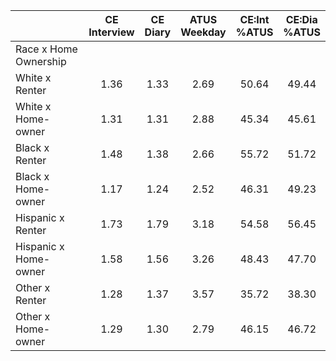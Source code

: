 
|                      | CE<br>Interview |  CE<br>Diary | ATUS<br>Weekday | CE:Int<br>%ATUS | CE:Dia<br>%ATUS |
| -------------------- | :----------: | :----------: | :----------: | :----------: | :----------: |
| Race x Home Ownership |              |              |              |              |              |
| White x Renter       |         1.36 |         1.33 |         2.69 |        50.64 |        49.44 |
| White x Home-owner   |         1.31 |         1.31 |         2.88 |        45.34 |        45.61 |
| Black x Renter       |         1.48 |         1.38 |         2.66 |        55.72 |        51.72 |
| Black x Home-owner   |         1.17 |         1.24 |         2.52 |        46.31 |        49.23 |
| Hispanic x Renter    |         1.73 |         1.79 |         3.18 |        54.58 |        56.45 |
| Hispanic x Home-owner |         1.58 |         1.56 |         3.26 |        48.43 |        47.70 |
| Other x Renter       |         1.28 |         1.37 |         3.57 |        35.72 |        38.30 |
| Other x Home-owner   |         1.29 |         1.30 |         2.79 |        46.15 |        46.72 |

